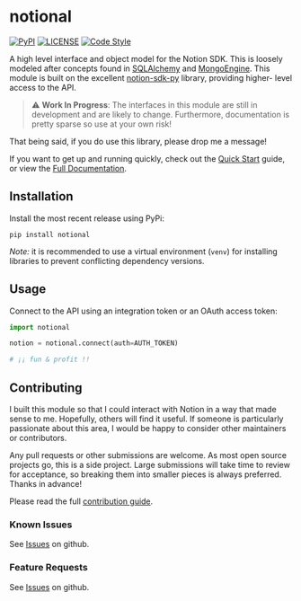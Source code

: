 # notional #

[![PyPI](https://img.shields.io/pypi/v/notional.svg)](https://pypi.org/project/notional)
[![LICENSE](https://img.shields.io/github/license/jheddings/notional)](LICENSE)
[![Code Style](https://img.shields.io/badge/code%20style-black-black)](https://github.com/ambv/black)

A high level interface and object model for the Notion SDK.  This is loosely modeled
after concepts found in [SQLAlchemy](http://www.sqlalchemy.org) and
[MongoEngine](http://mongoengine.org).  This module is built on the excellent
[notion-sdk-py](https://github.com/ramnes/notion-sdk-py) library, providing higher-
level access to the API.

> :warning: **Work In Progress**: The interfaces in this module are still in development
and are likely to change.  Furthermore, documentation is pretty sparse so use at your
own risk!

That being said, if you do use this library, please drop me a message!

If you want to get up and running quickly, check out the [Quick Start](docs/quick.md)
guide, or view the [Full Documentation](https://jheddings.github.io/notional/).

## Installation ##

Install the most recent release using PyPi:

```shell
pip install notional
```

*Note:* it is recommended to use a virtual environment (`venv`) for installing libraries
to prevent conflicting dependency versions.

## Usage ##

Connect to the API using an integration token or an OAuth access token:

```python
import notional

notion = notional.connect(auth=AUTH_TOKEN)

# ¡¡ fun & profit !!
```

## Contributing ##

I built this module so that I could interact with Notion in a way that made sense to
me.  Hopefully, others will find it useful.  If someone is particularly passionate about
this area, I would be happy to consider other maintainers or contributors.

Any pull requests or other submissions are welcome.  As most open source projects go, this
is a side project.  Large submissions will take time to review for acceptance, so breaking
them into smaller pieces is always preferred.  Thanks in advance!

Please read the full [contribution guide](.github/CONTRIBUTING.md).

### Known Issues ###

See [Issues](https://github.com/jheddings/notional/issues) on github.

### Feature Requests ###

See [Issues](https://github.com/jheddings/notional/issues) on github.
